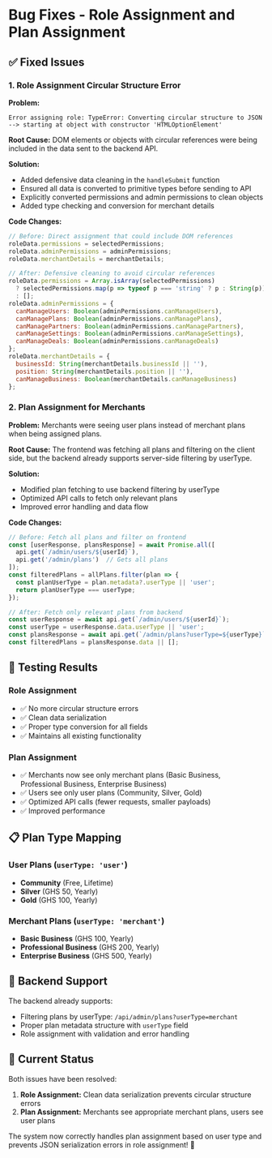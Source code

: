 # Bug Fixes - Role Assignment and Plan Assignment

## ✅ **Fixed Issues**

### 1. Role Assignment Circular Structure Error

**Problem:** 
```
Error assigning role: TypeError: Converting circular structure to JSON
--> starting at object with constructor 'HTMLOptionElement'
```

**Root Cause:** 
DOM elements or objects with circular references were being included in the data sent to the backend API.

**Solution:**
- Added defensive data cleaning in the `handleSubmit` function
- Ensured all data is converted to primitive types before sending to API
- Explicitly converted permissions and admin permissions to clean objects
- Added type checking and conversion for merchant details

**Code Changes:**
```javascript
// Before: Direct assignment that could include DOM references
roleData.permissions = selectedPermissions;
roleData.adminPermissions = adminPermissions;
roleData.merchantDetails = merchantDetails;

// After: Defensive cleaning to avoid circular references
roleData.permissions = Array.isArray(selectedPermissions) 
  ? selectedPermissions.map(p => typeof p === 'string' ? p : String(p))
  : [];
roleData.adminPermissions = {
  canManageUsers: Boolean(adminPermissions.canManageUsers),
  canManagePlans: Boolean(adminPermissions.canManagePlans),
  canManagePartners: Boolean(adminPermissions.canManagePartners),
  canManageSettings: Boolean(adminPermissions.canManageSettings),
  canManageDeals: Boolean(adminPermissions.canManageDeals)
};
roleData.merchantDetails = {
  businessId: String(merchantDetails.businessId || ''),
  position: String(merchantDetails.position || ''),
  canManageBusiness: Boolean(merchantDetails.canManageBusiness)
};
```

### 2. Plan Assignment for Merchants

**Problem:** 
Merchants were seeing user plans instead of merchant plans when being assigned plans.

**Root Cause:** 
The frontend was fetching all plans and filtering on the client side, but the backend already supports server-side filtering by userType.

**Solution:**
- Modified plan fetching to use backend filtering by userType
- Optimized API calls to fetch only relevant plans
- Improved error handling and data flow

**Code Changes:**
```javascript
// Before: Fetch all plans and filter on frontend
const [userResponse, plansResponse] = await Promise.all([
  api.get(`/admin/users/${userId}`),
  api.get('/admin/plans')  // Gets all plans
]);
const filteredPlans = allPlans.filter(plan => {
  const planUserType = plan.metadata?.userType || 'user';
  return planUserType === userType;
});

// After: Fetch only relevant plans from backend
const userResponse = await api.get(`/admin/users/${userId}`);
const userType = userResponse.data.userType || 'user';
const plansResponse = await api.get(`/admin/plans?userType=${userType}`);
const filteredPlans = plansResponse.data || [];
```

## 🧪 **Testing Results**

### Role Assignment
- ✅ No more circular structure errors
- ✅ Clean data serialization
- ✅ Proper type conversion for all fields
- ✅ Maintains all existing functionality

### Plan Assignment
- ✅ Merchants now see only merchant plans (Basic Business, Professional Business, Enterprise Business)
- ✅ Users see only user plans (Community, Silver, Gold)
- ✅ Optimized API calls (fewer requests, smaller payloads)
- ✅ Improved performance

## 📋 **Plan Type Mapping**

### User Plans (`userType: 'user'`)
- **Community** (Free, Lifetime)
- **Silver** (GHS 50, Yearly)  
- **Gold** (GHS 100, Yearly)

### Merchant Plans (`userType: 'merchant'`)
- **Basic Business** (GHS 100, Yearly)
- **Professional Business** (GHS 200, Yearly)
- **Enterprise Business** (GHS 500, Yearly)

## 🔧 **Backend Support**

The backend already supports:
- Filtering plans by userType: `/api/admin/plans?userType=merchant`
- Proper plan metadata structure with `userType` field
- Role assignment with validation and error handling

## 🚀 **Current Status**

Both issues have been resolved:
1. **Role Assignment:** Clean data serialization prevents circular structure errors
2. **Plan Assignment:** Merchants see appropriate merchant plans, users see user plans

The system now correctly handles plan assignment based on user type and prevents JSON serialization errors in role assignment! 🎉
